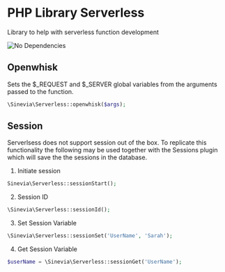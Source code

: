 # PHP Library Serverless

Library to help with serverless function development

![No Dependencies](https://img.shields.io/badge/no-dependencies-success.svg)

## Openwhisk ##

Sets the $_REQUEST and $_SERVER global variables from the arguments passed to the function.

```php
\Sinevia\Serverless::openwhisk($args);
```

## Session ##

Serverlsess does not support session out of the box. To replicate this functionality the following may be used together with the Sessions plugin which will save the the sessions in the database.

1. Initiate session

```php
Sinevia\Serverless::sessionStart();
```

2. Session ID

```php
\Sinevia\Serverless::sessionId();
```

3. Set Session Variable

```php
\Sinevia\Serverless::sessionSet('UserName', 'Sarah');
```

4. Get Session Variable

```php
$userName = \Sinevia\Serverless::sessionGet('UserName');
```
